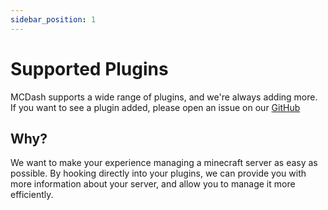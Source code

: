 ```yaml
---
sidebar_position: 1
---
```


# Supported Plugins

MCDash supports a wide range of plugins, and we're always adding more. If you want to see a plugin added, please open an issue on our [GitHub](https://github.com/gnmyt/MCDash/issues/new)

## Why?

We want to make your experience managing a minecraft server as easy as possible. By hooking directly into your plugins, we can provide you with more information about your server, and allow you to manage it more efficiently.